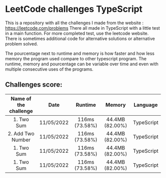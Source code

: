 # LeetCode challenges TypeScript

This is a repository with all the challenges I made from the website : https://leetcode.com/problems There all made in
TypeScript with a little test in a main function. For more completed test, use the leetcode website.  
There is sometimes additional code for alternative solutions or alternative problem solved.

The pourcentage next to runtime and memory is how faster and how less memory the program used compare to other
typescript program. The runtime, memory and pourcentage can be variable over time and even with multiple consecutive
uses of the programs.

## Challenges score:

| Name of the challenge |    Date    |    Runtime     |     Memory      |  Language  |
| :-------------------: | :--------: | :------------: | :-------------: | :--------: |
|      1. Two Sum       | 11/05/2022 | 116ms (73.58%) | 44.4MB (82.00%) | TypeScript |
|      2. Add Two Number      | 11/05/2022 | 116ms (73.58%) | 44.4MB (82.00%) | TypeScript |
|      1. Two Sum       | 11/05/2022 | 116ms (73.58%) | 44.4MB (82.00%) | TypeScript |
|      1. Two Sum       | 11/05/2022 | 116ms (73.58%) | 44.4MB (82.00%) | TypeScript |
